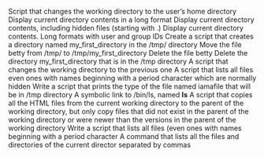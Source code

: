 Script that changes the working directory to the user’s home directory
Display current directory contents in a long format
Display current directory contents, including hidden files (starting with .)
Display current directory contents. Long formats with user and group IDs
Create a script that creates a directory named my_first_directory in the /tmp/ directory
Move the file betty from /tmp/ to /tmp/my_first_directory
Delete the file betty
Delete the directory my_first_directory that is in the /tmp directory
A script that changes the working directory to the previous one
A script that lists all files even ones with names beginning with a period character which are normally hidden
Write a script that prints the type of the file named iamafile that will be in /tmp directory
A symbolic link to /bin/ls, named __ls__
 A script that copies all the HTML files from the current working directory to the parent of the working directory, but only copy files that did not exist in the parent of the working directory or were newer than the versions in the parent of the working directory
Write a script that lists all files (even ones with names beginning with a period character
A command that lists all the files and directories of the current director separated by commas
